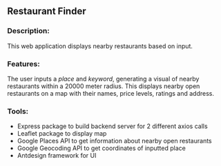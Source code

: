 ## Restaurant Finder

### Description:

This web application displays nearby restaurants based on input.

### Features:

The user inputs a _place_ and _keyword_, generating a visual of nearby restaurants within a 20000 meter radius. This displays nearby open restaurants on a map with their names, price levels, ratings and address.

### Tools:

- Express package to build backend server for 2 different axios calls
- Leaflet package to display map
- Google Places API to get information about nearby open restaurants
- Google Geocoding API to get coordinates of inputted place
- Antdesign framework for UI
